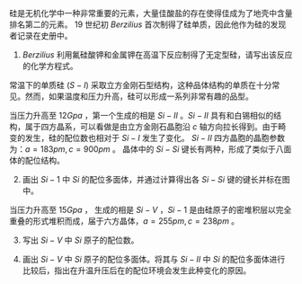 硅是无机化学中一种非常重要的元素，大量佳酸盐的存在使得佳成为了地壳中含量排名第二的元素。 $19$ 世纪初 $Berzilius$ 首次制得了硅单质，因此他作为硅的发现者记录在史册中。
1. $Berzilius$ 利用氟硅酸钾和金属钾在高温下反应制得了无定型硅，请写出该反应的化学方程式。

常温下的单质硅 $(S-I)$ 采取立方金刚石型结构，这种品体结构的单质在十分常见。然而，如果温度和压力升高，硅可以形成一系列非常有趣的品型。

当压力升高至 $12G pa$ ，第一个生成的相是 $Si-II$ 。$Si-II$ 具有和白锡相似的结构，属于四方晶系，可以看做是由立方金刚石晶胞沿 $c$ 轴方向拉长得到。由于畸变的发生，硅的配位数也相对于 $Si-I$ 发生了变化。 $Si-II$ 四方晶胞的晶胞参数为：$a= 183 pm, c=900 pm$ 。 晶体中的 $Si-Si$ 键长有两种，形成了类似于八面体的配位结构。

2. 画出 $Si-1$ 中 $Si$ 的配位多面体，并通过计算得出各 $Si-Si$ 键的键长并标在图中。

当压力升高至 $15Gpa$ ， 生成的相是 $Si-V$ ，$Si-1$ 是由硅原子的密堆积层以完全重叠的形式堆积而成，届于六方晶体，$a=255pm, c=238pm$ 。

3. 写出 $Si-V$ 中 $Si$ 原子的配位数。

4. 画出 $Si-V$ 中 $Si$ 原子的配位多面体。将其与 $Si-II$ 中 $Si$ 的配位多面体进行比较后，指出在升温升压后在的配位环境会发生此种变化的原因。